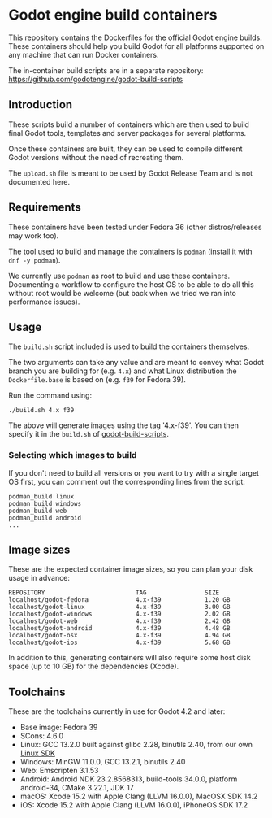 # Godot engine build containers

This repository contains the Dockerfiles for the official Godot engine builds.
These containers should help you build Godot for all platforms supported on
any machine that can run Docker containers.

The in-container build scripts are in a separate repository:
https://github.com/godotengine/godot-build-scripts


## Introduction

These scripts build a number of containers which are then used to build final
Godot tools, templates and server packages for several platforms.

Once these containers are built, they can be used to compile different Godot
versions without the need of recreating them.

The `upload.sh` file is meant to be used by Godot Release Team and is not
documented here.


## Requirements

These containers have been tested under Fedora 36 (other distros/releases may work too).

The tool used to build and manage the containers is `podman` (install it with `dnf -y podman`).

We currently use `podman` as root to build and use these containers. Documenting a workflow to
configure the host OS to be able to do all this without root would be welcome (but back when we
tried we ran into performance issues).


## Usage

The `build.sh` script included is used to build the containers themselves.

The two arguments can take any value and are meant to convey what Godot branch
you are building for (e.g. `4.x`) and what Linux distribution the `Dockerfile.base`
is based on (e.g. `f39` for Fedora 39).

Run the command using:

    ./build.sh 4.x f39

The above will generate images using the tag '4.x-f39'.
You can then specify it in the `build.sh` of
[godot-build-scripts](https://github.com/godotengine/godot-build-scripts).


### Selecting which images to build

If you don't need to build all versions or you want to try with a single target OS first,
you can comment out the corresponding lines from the script:

    podman_build linux
    podman_build windows
    podman_build web
    podman_build android
    ...


## Image sizes

These are the expected container image sizes, so you can plan your disk usage in advance:

    REPOSITORY                         TAG                SIZE
    localhost/godot-fedora             4.x-f39            1.20 GB
    localhost/godot-linux              4.x-f39            3.00 GB
    localhost/godot-windows            4.x-f39            2.02 GB
    localhost/godot-web                4.x-f39            2.42 GB
    localhost/godot-android            4.x-f39            4.48 GB
    localhost/godot-osx                4.x-f39            4.94 GB
    localhost/godot-ios                4.x-f39            5.68 GB

In addition to this, generating containers will also require some host disk space
(up to 10 GB) for the dependencies (Xcode).


## Toolchains

These are the toolchains currently in use for Godot 4.2 and later:

- Base image: Fedora 39
- SCons: 4.6.0
- Linux: GCC 13.2.0 built against glibc 2.28, binutils 2.40, from our own [Linux SDK](https://github.com/godotengine/buildroot)
- Windows: MinGW 11.0.0, GCC 13.2.1, binutils 2.40
- Web: Emscripten 3.1.53
- Android: Android NDK 23.2.8568313, build-tools 34.0.0, platform android-34, CMake 3.22.1, JDK 17
- macOS: Xcode 15.2 with Apple Clang (LLVM 16.0.0), MacOSX SDK 14.2
- iOS: Xcode 15.2 with Apple Clang (LLVM 16.0.0), iPhoneOS SDK 17.2
